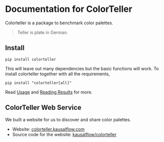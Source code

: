 # Documentation for ColorTeller

Colorteller is a package to benchmark color palettes.

> Teller is plate in German.


## Install

```
pip install colorteller
```

This will leave out many dependencies but the basic functions will work. To install colorteller together with all the requirements,

```
pip install "colorteller[all]"
```

Read [Usage](usage.md) and [Reading Results](results.md) for more.


## ColorTeller Web Service

We built a website for us to discover and share color palettes.

- Website: [colorteller.kausalflow.com](https://colorteller.kausalflow.com)
- Source code for the website: [kausalflow/colorteller](https://github.com/kausalflow/colorteller)
